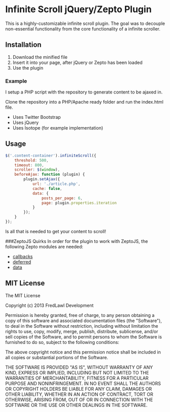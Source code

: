 Infinite Scroll jQuery/Zepto Plugin
====================

This is a highly-customizable infinite scroll plugin. The goal was to decouple
non-essential functionality from the core functionality of a infinite scroller.

Installation
-------------------
1. Download the minified file
2. Insert it into your page, after jQuery or Zepto has been loaded
3. Use the plugin

### Example
I setup a PHP script with the repository to generate content to be ajaxed in.

Clone the repository into a PHP/Apache ready folder and run the index.html file.

- Uses Twitter Bootstrap
- Uses jQuery
- Uses Isotope (for example implementation)

Usage
--------------------

```JavaScript
$('.content-container').infiniteScroll({
    threshold: 500,
    timeout: 800,
    scroller: $(window),
    beforeAjax: function (plugin) {
        plugin.setAjax({
            url: './article.php',
            cache: false,
            data: {
                posts_per_page: 6,
                page: plugin.properties.iteration
            }
        });
    }
});
```

Is all that is needed to get your content to scroll!

###ZeptoJS Quirks
In order for the plugin to work with ZeptoJS, the following Zepto modules are
needed:

- [callbacks](https://github.com/madrobby/zepto/blob/master/src/callbacks.js#files)
- [deferred](https://github.com/madrobby/zepto/blob/master/src/deferred.js#files)
- [data](https://github.com/madrobby/zepto/blob/master/src/data.js#files)


MIT License
--------------------
The MIT License

Copyright (c) 2013 FredLawl Development

Permission is hereby granted, free of charge, to any person obtaining a copy
of this software and associated documentation files (the "Software"), to deal
in the Software without restriction, including without limitation the rights
to use, copy, modify, merge, publish, distribute, sublicense, and/or sell
copies of the Software, and to permit persons to whom the Software is
furnished to do so, subject to the following conditions:

The above copyright notice and this permission notice shall be included in
all copies or substantial portions of the Software.

THE SOFTWARE IS PROVIDED "AS IS", WITHOUT WARRANTY OF ANY KIND, EXPRESS OR
IMPLIED, INCLUDING BUT NOT LIMITED TO THE WARRANTIES OF MERCHANTABILITY,
FITNESS FOR A PARTICULAR PURPOSE AND NONINFRINGEMENT. IN NO EVENT SHALL THE
AUTHORS OR COPYRIGHT HOLDERS BE LIABLE FOR ANY CLAIM, DAMAGES OR OTHER
LIABILITY, WHETHER IN AN ACTION OF CONTRACT, TORT OR OTHERWISE, ARISING FROM,
OUT OF OR IN CONNECTION WITH THE SOFTWARE OR THE USE OR OTHER DEALINGS IN
THE SOFTWARE.
